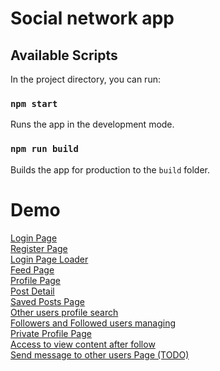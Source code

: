# Social network app

## Available Scripts

In
the
project
directory,
you
can
run:

### `npm start`

Runs
the
app
in
the
development
mode.

### `npm run build`

Builds
the
app
for
production
to
the `build`
folder.

# Demo

[Login Page](./images/login_page.png) <br />
[Register Page](./images/register_page.png) <br />
[Login Page Loader](./images/login_loader.png) <br />
[Feed Page](./images/feed_page.png) <br />
[Profile Page](./images/profile_page.png) <br />
[Post Detail](./images/post_detail.png) <br />
[Saved Posts Page](./images/saved_posts_page.png) <br />
[Other users profile search](./images/profile_search.png) <br />
[Followers and Followed users managing](./images/followers_manage_access.png) <br />
[Private Profile Page](./images/private_profile_page.png) <br />
[Access to view content after follow](./images/access_to_content_after_follow.png) <br />
[Send message to other users Page (TODO)](<./images/message_to_others(todo).png>) <br />
